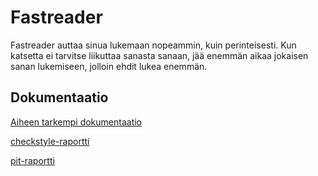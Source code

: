 # Fastreader
Fastreader auttaa sinua lukemaan nopeammin, kuin perinteisesti. Kun katsetta ei tarvitse liikuttaa sanasta sanaan, jää enemmän aikaa jokaisen sanan lukemiseen, jolloin ehdit lukea enemmän.

## Dokumentaatio
[Aiheen tarkempi dokumentaatio](dokumentaatio/aiheenKuvausJaRakenne.md)

[checkstyle-raportti](https://htmlpreview.github.io/?https://github.com/pavelgar/fastreader/blob/master/dokumentaatio/checkstyle-raportti/checkstyle.html)

[pit-raportti](https://htmlpreview.github.io/?https://github.com/pavelgar/fastreader/blob/master/dokumentaatio/pit-raportti/201703051702/index.html)
